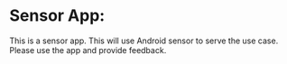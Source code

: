 # Sensor App:

This is a sensor app. This will use Android sensor to serve the use case. Please use the app and provide feedback.